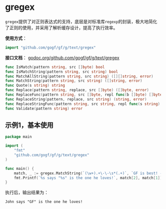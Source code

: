# gregex

`gregex`提供了对正则表达式的支持，底层是对标准库`regexp`的封装，极大地简化了正则的使用，并采用了解析缓存设计，提高了执行效率。

**使用方式**：
```go
import "github.com/gogf/gf/g/text/gregex"
```

**接口文档**： [godoc.org/github.com/gogf/gf/g/text/gregex](https://godoc.org/github.com/gogf/gf/g/text/gregex)
```go
func IsMatch(pattern string, src []byte) bool
func IsMatchString(pattern string, src string) bool
func MatchAllString(pattern string, src string) ([][]string, error)
func MatchString(pattern string, src string) ([]string, error)
func Quote(s string) string
func Replace(pattern string, replace, src []byte) ([]byte, error)
func ReplaceFunc(pattern string, src []byte, repl func(b []byte) []byte) ([]byte, error)
func ReplaceString(pattern, replace, src string) (string, error)
func ReplaceStringFunc(pattern string, src string, repl func(s string) string) (string, error)
func Validate(pattern string) error
```

## 示例1，基本使用

```go
package main

import (
    "fmt"
    "github.com/gogf/gf/g/text/gregex"
)

func main() {
    match, _ := gregex.MatchString(`(\w+).+\-\-\s*(.+)`, `GF is best! -- John`)
    fmt.Printf(`%s says "%s" is the one he loves!`, match[2], match[1])
}
```
执行后，输出结果为：
```html
John says "GF" is the one he loves!
```